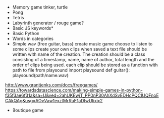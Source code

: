 * Memory game tinker, turtle 
* Pong 
* Tetris 
* Labyrinth generator / rouge game? 
* Basic JS keywords*
* Basic Python
* Words in categories
* Simple wav (free guitar, bass) create music game 
  choose to listen to some clips
  create your own clips 
    when saved a text file should be written with name of the creation. The creation should be a class consisting of a timestamp, name, name of author, total length and the order of clips being used. 
    each clip should be stored as a function with path to file 
from playsound import playsound
def guitar():
  playsound(path/name.wav)

http://www.grantjenks.com/docs/freegames/
https://towardsdatascience.com/making-simple-games-in-python-f35f3ae6f31a&sa=U&ved=2ahUKEwjT_PP0nP30AhXdSvEDHcPQCIUQFnoECAkQAg&usg=AOvVaw1exztMrRuF1aDIwUIixix2

* Boutique game

